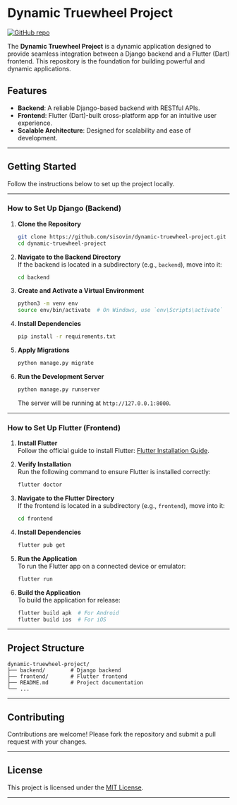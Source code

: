 # Dynamic Truewheel Project

[![GitHub repo](https://img.shields.io/badge/Repository-Visit-blue?style=flat-square)](https://github.com/sisovin/dynamic-truewheel-project)

The **Dynamic Truewheel Project** is a dynamic application designed to provide seamless integration between a Django backend and a Flutter (Dart) frontend. This repository is the foundation for building powerful and dynamic applications.

## Features

- **Backend**: A reliable Django-based backend with RESTful APIs.
- **Frontend**: Flutter (Dart)-built cross-platform app for an intuitive user experience.
- **Scalable Architecture**: Designed for scalability and ease of development.

---

## Getting Started

Follow the instructions below to set up the project locally.

---

### How to Set Up Django (Backend)

1. **Clone the Repository**  
   ```bash
   git clone https://github.com/sisovin/dynamic-truewheel-project.git
   cd dynamic-truewheel-project
   ```

2. **Navigate to the Backend Directory**  
   If the backend is located in a subdirectory (e.g., `backend`), move into it:  
   ```bash
   cd backend
   ```

3. **Create and Activate a Virtual Environment**  
   ```bash
   python3 -m venv env
   source env/bin/activate  # On Windows, use `env\Scripts\activate`
   ```

4. **Install Dependencies**  
   ```bash
   pip install -r requirements.txt
   ```

5. **Apply Migrations**  
   ```bash
   python manage.py migrate
   ```

6. **Run the Development Server**  
   ```bash
   python manage.py runserver
   ```

   The server will be running at `http://127.0.0.1:8000`.

---

### How to Set Up Flutter (Frontend)

1. **Install Flutter**  
   Follow the official guide to install Flutter: [Flutter Installation Guide](https://flutter.dev/docs/get-started/install).

2. **Verify Installation**  
   Run the following command to ensure Flutter is installed correctly:  
   ```bash
   flutter doctor
   ```

3. **Navigate to the Flutter Directory**  
   If the frontend is located in a subdirectory (e.g., `frontend`), move into it:  
   ```bash
   cd frontend
   ```

4. **Install Dependencies**  
   ```bash
   flutter pub get
   ```

5. **Run the Application**  
   To run the Flutter app on a connected device or emulator:  
   ```bash
   flutter run
   ```

6. **Build the Application**  
   To build the application for release:  
   ```bash
   flutter build apk  # For Android
   flutter build ios  # For iOS
   ```

---

## Project Structure

```
dynamic-truewheel-project/
├── backend/        # Django backend
├── frontend/       # Flutter frontend
├── README.md       # Project documentation
└── ...
```

---

## Contributing

Contributions are welcome! Please fork the repository and submit a pull request with your changes.

---

## License

This project is licensed under the [MIT License](LICENSE).

---
